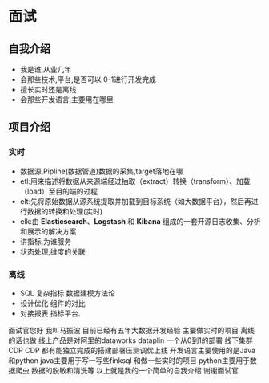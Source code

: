 # 面试

## 自我介绍

* 我是谁,从业几年
* 会那些技术,平台,是否可以 0-1进行开发完成
* 擅长实时还是离线
* 会那些开发语言,主要用在哪里

## 项目介绍

### 实时

* 数据源,Pipline(数据管道)数据的采集,target落地在哪
* etl:用来描述将数据从来源端经过抽取（extract）转换（transform）、加载（load）至目的端的过程
* elt:先将原始数据从源系统提取并加载到目标系统（如大数据平台），然后再进行数据的转换和处理(实时)
* elk:由 **Elasticsearch**、**Logstash** 和 **Kibana** 组成的一套开源日志收集、分析和展示的解决方案
* 讲指标,为谁服务
* 状态处理,维度的关联

### 离线

* SQL  复杂指标   数据建模方法论
* 设计优化  组件的对比
* 对接报表   指标平台.


面试官您好 我叫马振波 目前已经有五年大数据开发经验
主要做实时的项目 离线的话也做
线上产品是对阿里的dataworks dataplin 一个从0到1的部署
线下集群 CDP CDP 都有能独立完成的搭建部署压测调优上线
开发语言主要使用的是Java 和python
java主要用于写一写些finksql 和做一些实时的项目
python主要用于数据爬虫 数据的脱敏和清洗等
以上就是我的一个简单的自我介绍 谢谢面试官

